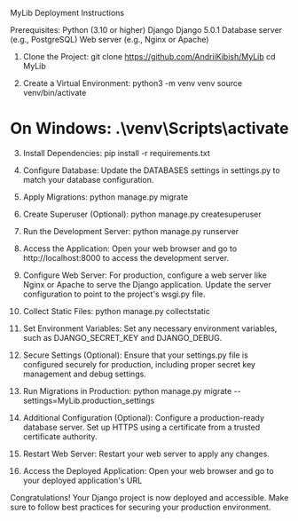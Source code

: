 MyLib Deployment Instructions

Prerequisites:
Python (3.10 or higher)
Django Django 5.0.1
Database server (e.g., PostgreSQL)
Web server (e.g., Nginx or Apache)

1. Clone the Project:
git clone https://github.com/AndriiKibish/MyLib
cd MyLib

2. Create a Virtual Environment:
python3 -m venv venv
source venv/bin/activate   
# On Windows: .\venv\Scripts\activate

3. Install Dependencies:
pip install -r requirements.txt

4. Configure Database:
Update the DATABASES settings in settings.py to match your database configuration.

5. Apply Migrations:
python manage.py migrate

6. Create Superuser (Optional):
python manage.py createsuperuser

7. Run the Development Server:
python manage.py runserver

8. Access the Application:
Open your web browser and go to http://localhost:8000 to access the development server.

9. Configure Web Server:
For production, configure a web server like Nginx or Apache to serve the Django application. 
Update the server configuration to point to the project's wsgi.py file.

10. Collect Static Files:
python manage.py collectstatic

11. Set Environment Variables:
Set any necessary environment variables, such as DJANGO_SECRET_KEY and DJANGO_DEBUG.

12. Secure Settings (Optional):
Ensure that your settings.py file is configured securely for production, including proper secret key management and debug settings.

13. Run Migrations in Production:
python manage.py migrate --settings=MyLib.production_settings

14. Additional Configuration (Optional):
Configure a production-ready database server.
Set up HTTPS using a certificate from a trusted certificate authority.

15. Restart Web Server:
Restart your web server to apply any changes.

16. Access the Deployed Application:
Open your web browser and go to your deployed application's URL

Congratulations! Your Django project is now deployed and accessible. Make sure to follow best practices for securing your production environment.
